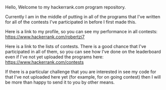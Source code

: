 Hello, Welcome to my hackerrank.com program repository.

Currently I am in the middle of putting in all of the programs that I've written for all of the contests I've participated in before I first made this.

Here is a link to my profile, so you can see my performance in all contests: https://www.hackerrank.com/robertzi7

Here is a link to the lists of contests. There is a good chance that I've participated in all of them, so you
can see how I've done on the leaderboard even if I've not yet uploaded the programs here: https://www.hackerrank.com/contests

If there is a particular challenge that you are interested in see my code for that I've not uploaded here yet (for example, for on going contest) then I will be more than happy to send it to you by other means.
